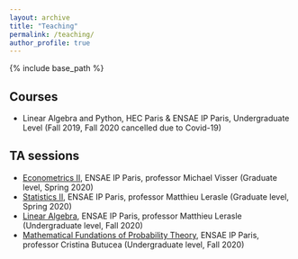 ```yaml
---
layout: archive
title: "Teaching"
permalink: /teaching/
author_profile: true
---
```


{% include base_path %}

## Courses

- Linear Algebra and Python, HEC Paris & ENSAE IP Paris, Undergraduate Level (Fall 2019, Fall 2020 cancelled due to Covid-19)


## TA sessions

- [Econometrics II](https://www.ensae.fr/en/courses/econometrics-2/), ENSAE IP Paris, professor Michael Visser (Graduate level, Spring 2020)
- [Statistics II](https://www.ensae.fr/en/courses/statistics-2/), ENSAE IP Paris, professor Matthieu Lerasle (Graduate level, Spring 2020)
- [Linear Algebra](https://www.ensae.fr/en/courses/linear-algebra/), ENSAE IP Paris, professor Matthieu Lerasle (Undergraduate level, Fall 2020)
- [Mathematical Fundations of Probability Theory](https://www.ensae.fr/en/courses/mathematical-fundations-of-probability-theory/), ENSAE IP Paris, professor Cristina Butucea (Undergraduate level, Fall 2020)
